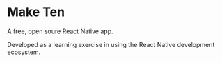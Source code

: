 # Make Ten
A free, open soure React Native app.

Developed as a learning exercise in using the React Native development ecosystem.
